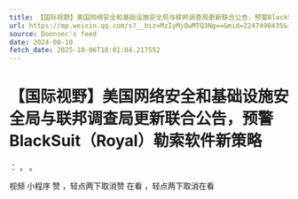 ```yaml
---
title: 【国际视野】美国网络安全和基础设施安全局与联邦调查局更新联合公告，预警BlackSuit（Royal）勒索软件新策略
url: https://mp.weixin.qq.com/s?__biz=MzIyMjQwMTQ3Ng==&mid=2247490435&idx=1&sn=58b54d847147f85ee19b6e3eff381522
source: Doonsec's feed
date: 2024-08-10
fetch_date: 2025-10-06T18:01:04.217552
---
```


# 【国际视野】美国网络安全和基础设施安全局与联邦调查局更新联合公告，预警BlackSuit（Royal）勒索软件新策略

：
，
。

视频
小程序
赞
，轻点两下取消赞
在看
，轻点两下取消在看